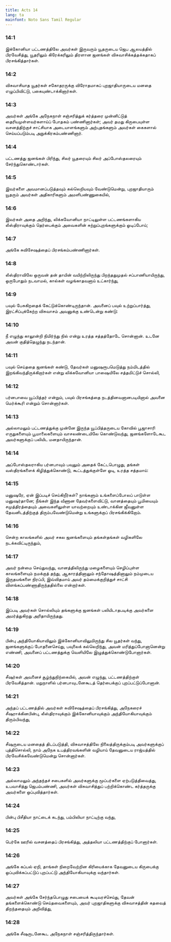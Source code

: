 ```yaml
---
title: Acts 14
lang: ta
mainfont: Noto Sans Tamil Regular
---
```


###  14:1

இக்கோனியா பட்டணத்திலே அவர்கள் இருவரும் யூதருடைய ஜெப ஆலயத்தில் பிரவேசித்து, யூதரிலும் கிரேக்கரிலும் திரளான ஜனங்கள் விசுவாசிக்கத்தக்கதாகப் பிரசங்கித்தார்கள்.

###  14:2

விசுவாசியாத யூதர்கள் சகோதரருக்கு விரோதமாகப் புறஜாதியாருடைய மனதை எழுப்பிவிட்டு, பகையுண்டாக்கினார்கள்.

###  14:3

அவர்கள் அங்கே அநேகநாள் சஞ்சரித்துக் கர்த்தரை முன்னிட்டுத் தைரியமுள்ளவர்களாய்ப் போதகம் பண்ணினார்கள்; அவர் தமது கிருபையுள்ள வசனத்திற்குச் சாட்சியாக அடையாளங்களும் அற்புதங்களும் அவர்கள் கைகளால் செய்யப்படும்படி அநுக்கிரகம்பண்ணினார்.

###  14:4

பட்டணத்து ஜனங்கள் பிரிந்து, சிலர் யூதரையும் சிலர் அப்போஸ்தலரையும் சேர்ந்துகொண்டார்கள்.

###  14:5

இவர்களை அவமானப்படுத்தவும் கல்லெறியவும் வேண்டுமென்று, புறஜாதியாரும் யூதரும் அவர்கள் அதிகாரிகளும் அமளிபண்ணுகையில்,

###  14:6

இவர்கள் அதை அறிந்து, லிக்கவோனியா நாட்டிலுள்ள பட்டணங்களாகிய லீஸ்திராவுக்கும் தெர்பைக்கும் அவைகளின் சுற்றுப்புறங்களுக்கும் ஓடிப்போய்;

###  14:7

அங்கே சுவிசேஷத்தைப் பிரசங்கம்பண்ணினார்கள்.

###  14:8

லீஸ்திராவிலே ஒருவன் தன் தாயின் வயிற்றிலிருந்து பிறந்ததுமுதல் சப்பாணியாயிருந்து, ஒருபோதும் நடவாமல், கால்கள் வழங்காதவனாய் உட்கார்ந்து,

###  14:9

பவுல் பேசுகிறதைக் கேட்டுக்கொண்டிருந்தான். அவனைப் பவுல் உற்றுப்பார்த்து, இரட்சிப்புக்கேற்ற விசுவாசம் அவனுக்கு உண்டென்று கண்டு:

###  14:10

நீ எழுந்து காலூன்றி நிமிர்ந்து நில் என்று உரத்த சத்தத்தோடே சொன்னான். உடனே அவன் குதித்தெழுந்து நடந்தான்.

###  14:11

பவுல் செய்ததை ஜனங்கள் கண்டு, தேவர்கள் மனுஷரூபமெடுத்து நம்மிடத்தில் இறங்கிவந்திருக்கிறார்கள் என்று லிக்கவோனியா பாஷையிலே சத்தமிட்டுச் சொல்லி,

###  14:12

பர்னபாவை யூப்பித்தர் என்றும், பவுல் பிரசங்கத்தை நடத்தினவனானபடியினால் அவனை மெர்க்கூரி என்றும் சொன்னார்கள்.

###  14:13

அல்லாமலும் பட்டணத்துக்கு முன்னே இருந்த யூப்பித்தருடைய கோவில் பூஜாசாரி எருதுகளையும் பூமாலைகளையும் வாசலண்டையிலே கொண்டுவந்து, ஜனங்களோடேகூட அவர்களுக்குப் பலியிட மனதாயிருந்தான்.

###  14:14

அப்போஸ்தலராகிய பர்னபாவும் பவுலும் அதைக் கேட்டபொழுது, தங்கள் வஸ்திரங்களைக் கிழித்துக்கொண்டு, கூட்டத்துக்குள்ளே ஓடி, உரத்த சத்தமாய்:

###  14:15

மனுஷரே, ஏன் இப்படிச் செய்கிறீர்கள்? நாங்களும் உங்களைப்போலப் பாடுள்ள மனுஷர்தானே; நீங்கள் இந்த வீணான தேவர்களைவிட்டு, வானத்தையும் பூமியையும் சமுத்திரத்தையும் அவைகளிலுள்ள யாவற்றையும் உண்டாக்கின ஜீவனுள்ள தேவனிடத்திற்குத் திரும்பவேண்டுமென்று உங்களுக்குப் பிரசங்கிக்கிறோம்.

###  14:16

சென்ற காலங்களில் அவர் சகல ஜனங்களையும் தங்கள்தங்கள் வழிகளிலே நடக்கவிட்டிருந்தும்,

###  14:17

அவர் நன்மை செய்துவந்து, வானத்திலிருந்து மழைகளையும் செழிப்புள்ள காலங்களையும் நமக்குத் தந்து, ஆகாரத்தினாலும் சந்தோஷத்தினாலும் நம்முடைய இருதயங்களை நிரப்பி, இவ்விதமாய் அவர் தம்மைக்குறித்துச் சாட்சி விளங்கப்பண்ணாதிருந்ததில்லை என்றார்கள்.

###  14:18

இப்படி அவர்கள் சொல்லியும் தங்களுக்கு ஜனங்கள் பலியிடாதபடிக்கு அவர்களை அமர்த்துகிறது அரிதாயிருந்தது.

###  14:19

பின்பு அந்தியோகியாவிலும் இக்கோனியாவிலுமிருந்து சில யூதர்கள் வந்து, ஜனங்களுக்குப் போதனைசெய்து, பவுலைக் கல்லெறிந்து, அவன் மரித்துப்போனானென்று எண்ணி, அவனைப் பட்டணத்துக்கு வெளியிலே இழுத்துக்கொண்டுபோனார்கள்.

###  14:20

சீஷர்கள் அவனைச் சூழ்ந்துநிற்கையில், அவன் எழுந்து, பட்டணத்திற்குள் பிரவேசித்தான். மறுநாளில் பர்னபாவுடனேகூடத் தெர்பைக்குப் புறப்பட்டுப்போனான்.

###  14:21

அந்தப் பட்டணத்தில் அவர்கள் சுவிசேஷத்தைப் பிரசங்கித்து, அநேகரைச் சீஷராக்கினபின்பு, லீஸ்திராவுக்கும் இக்கோனியாவுக்கும் அந்தியோகியாவுக்கும் திரும்பிவந்து,

###  14:22

சீஷருடைய மனதைத் திடப்படுத்தி, விசுவாசத்திலே நிலைத்திருக்கும்படி அவர்களுக்குப் புத்திசொல்லி, நாம் அநேக உபத்திரவங்களின் வழியாய் தேவனுடைய ராஜ்யத்தில் பிரவேசிக்கவேண்டுமென்று சொன்னார்கள்.

###  14:23

அல்லாமலும் அந்தந்தச் சபைகளில் அவர்களுக்கு மூப்பர்களை ஏற்படுத்திவைத்து, உபவாசித்து ஜெபம்பண்ணி, அவர்கள் விசுவாசித்துப் பற்றிக்கொண்ட கர்த்தருக்கு அவர்களை ஒப்புவித்தார்கள்.

###  14:24

பின்பு பிசீதியா நாட்டைக் கடந்து, பம்பிலியா நாட்டிற்கு வந்து,

###  14:25

பெர்கே ஊரில் வசனத்தைப் பிரசங்கித்து, அத்தலியா பட்டணத்திற்குப் போனார்கள்.

###  14:26

அங்கே கப்பல் ஏறி, தாங்கள் நிறைவேற்றின கிரியைக்காக தேவனுடைய கிருபைக்கு ஒப்புவிக்கப்பட்டுப் புறப்பட்டு அந்தியோகியாவுக்கு வந்தார்கள்.

###  14:27

அவர்கள் அங்கே சேர்ந்தபொழுது சபையைக் கூடிவரச்செய்து, தேவன் தங்களைக்கொண்டு செய்தவைகளையும், அவர் புறஜாதிகளுக்கு விசுவாசத்தின் கதவைத் திறந்ததையும் அறிவித்து,

###  14:28

அங்கே சீஷருடனேகூட அநேகநாள் சஞ்சரித்திருந்தார்கள்.

